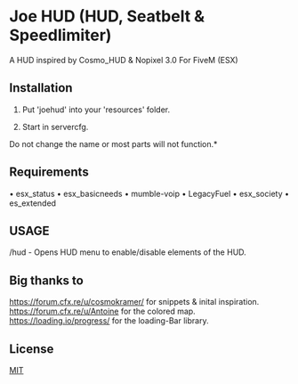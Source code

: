 # Joe HUD (HUD, Seatbelt & Speedlimiter)

A HUD inspired by Cosmo_HUD & Nopixel 3.0 For FiveM (ESX)

## Installation

1. Put 'joehud' into your 'resources' folder.

2. Start in servercfg.

Do not change the name or most parts will not function.*

## Requirements

• esx_status
• esx_basicneeds
• mumble-voip
• LegacyFuel
• esx_society
• es_extended

## USAGE
/hud - Opens HUD menu to enable/disable elements of the HUD.


## Big thanks to
https://forum.cfx.re/u/cosmokramer/ for snippets & inital inspiration.
https://forum.cfx.re/u/Antoine for the colored map.
https://loading.io/progress/ for the loading-Bar library.


## License
[MIT](https://choosealicense.com/licenses/mit/)
